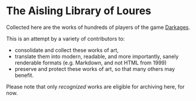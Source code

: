 # The Aisling Library of Loures

Collected here are the works of hundreds of players of the game [Darkages](http://www.darkages.com).

This is an attempt by a variety of contributors to:

* consolidate and collect these works of art,
* translate them into modern, readable, and more importantly, sanely renderable formats (e.g. Markdown, and not HTML from 1999)
* preserve and protect these works of art, so that many others may benefit.

Please note that only *recognized* works are eligible for archiving here, for now.


